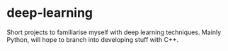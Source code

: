 # deep-learning
Short projects to familiarise myself with deep learning techniques. Mainly Python, will hope to branch into developing stuff with C++.
